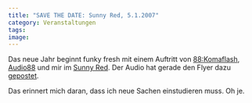 ```yaml
---
title: "SAVE THE DATE: Sunny Red, 5.1.2007"
category: Veranstaltungen
tags: 
image: 
---
```


Das neue Jahr beginnt funky fresh mit einem Auftritt von [88:Komaflash](http://www.88komaflash.de), [Audio88](http://www.audio88.de) und mir im [Sunny Red](http://www.feierwerk.de). Der Audio hat gerade den Flyer dazu [gepostet](http://myspace-854.vo.llnwd.net/01525/45/86/1525426854_l.jpg).  

  

Das erinnert mich daran, dass ich neue Sachen einstudieren muss. Oh je.
